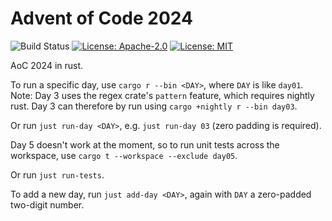 # Advent of Code 2024

![Build Status](https://github.com/chriswmann/aoc2024/actions/workflows/rust.yml/badge.svg?branch=main) [![License: Apache-2.0](https://img.shields.io/badge/License-Apache_2.0-blue.svg)](https://opensource.org/licenses/Apache-2.0) [![License: MIT](https://img.shields.io/badge/License-MIT-yellow.svg)](https://opensource.org/licenses/MIT)

AoC 2024 in rust.

To run a specific day, use `cargo r --bin <DAY>`, where `DAY` is like `day01`.
Note: Day 3 uses the regex crate's `pattern` feature, which requires
nightly rust. Day 3 can therefore by run using `cargo +nightly r --bin day03`.

Or run `just run-day <DAY>`, e.g. `just run-day 03` (zero padding is required).

Day 5 doesn't work at the moment, so to run unit tests across the workspace,
use `cargo t --workspace --exclude day05`.

Or run `just run-tests`.

To add a new day, run `just add-day <DAY>`, again with `DAY` a zero-padded
two-digit number.

